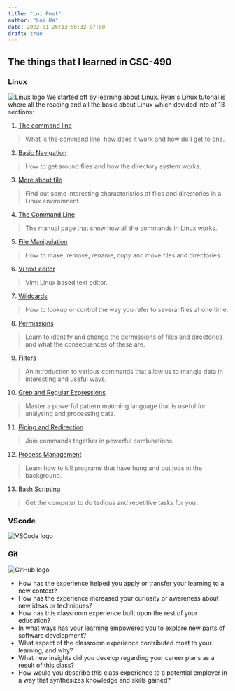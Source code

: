 ```yaml
---
title: "Loi Post"
author: "Loi Ha"
date: 2022-01-26T13:50:32-07:00
draft: true
---
```

## **The things that I learned in CSC-490**
### Linux
![Linux logo](https://www.linuxadictos.com/wp-content/uploads/linux1-1.jpg)
We started off by learning about Linux. [Ryan's Linux tutorial](https://ryanstutorials.net/linuxtutorial/commandline.php) is where all the reading and all the basic about Linux which devided into of 13 sections:
1. [The command line](https://ryanstutorials.net/linuxtutorial/commandline.php)
> What is the command line, how does it work and how do I get to one.
2. [Basic Navigation](https://ryanstutorials.net/linuxtutorial/navigation.php)
> How to get around files and how the directory system works.
3. [More about file](https://ryanstutorials.net/linuxtutorial/aboutfiles.php)
> Find out some interesting characteristics of files and directories in a Linux environment.
4. [The Command Line](https://ryanstutorials.net/linuxtutorial/manual.php)
> The manual page that show how all the commands in Linux works.
5. [File Manipulation](https://ryanstutorials.net/linuxtutorial/filemanipulation.php)
> How to make, remove, rename, copy and move files and directories.
6. [Vi text editor](https://ryanstutorials.net/linuxtutorial/vi.php)
> Vim: Linux based text editor.
7. [Wildcards](https://ryanstutorials.net/linuxtutorial/wildcards.php)
> How to lookup or control the way you refer to several files at one time.
8. [Permissions](https://ryanstutorials.net/linuxtutorial/permissions.php)
> Learn to identify and change the permissions of files and directories and what the consequences of these are.
9. [Filters](https://ryanstutorials.net/linuxtutorial/filters.php)
> An introduction to various commands that allow us to mangle data in interesting and useful ways.
10. [Grep and Regular Expressions](https://ryanstutorials.net/linuxtutorial/grep.php)
> Master a powerful pattern matching language that is useful for analysing and processing data.
11. [Piping and Redirection](https://ryanstutorials.net/linuxtutorial/piping.php)
> Join commands together in powerful combinations.
12. [Process Management](https://ryanstutorials.net/linuxtutorial/processes.php)
> Learn how to kill programs that have hung and put jobs in the background.
13. [Bash Scripting](https://ryanstutorials.net/linuxtutorial/scripting.php)
> Get the computer to do tedious and repetitive tasks for you.


### VScode
![VSCode logo](https://shanebart-cdn.azureedge.net/wp-content/uploads/2019/05/5k4h36j3h4j.png)

### Git
![GitHub logo](https://git-scm.com/images/logos/downloads/Git-Logo-2Color.png)



- How has the experience helped you apply or transfer your learning to a new context?
- How has the experience increased your curiosity or awareness about new ideas or techniques?
- How has this classroom experience built upon the rest of your education?
- In what ways has your learning empowered you to explore new parts of software development?
- What aspect of the classroom experience contributed most to your learning, and why?
- What new insights did you develop regarding your career plans as a result of this class?
- How would you describe this class experience to a potential employer in a way that synthesizes knowledge and skills gained?
